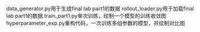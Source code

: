 data_generator.py用于生成final lab part1的数据
rollout_loader.py用于加载final lab part1的数据
train_part1.py单次训练，绘制一个模型的训练收敛图
hyperparameter_exp.py重构代码，一次训练多组参数的模型，并绘制对比图
